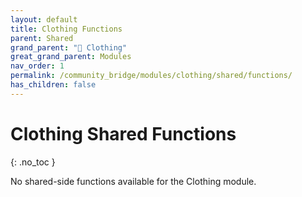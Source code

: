 ```yaml
---
layout: default
title: Clothing Functions
parent: Shared
grand_parent: "👔 Clothing"
great_grand_parent: Modules
nav_order: 1
permalink: /community_bridge/modules/clothing/shared/functions/
has_children: false
---
```


# Clothing Shared Functions
{: .no_toc }

No shared-side functions available for the Clothing module.

